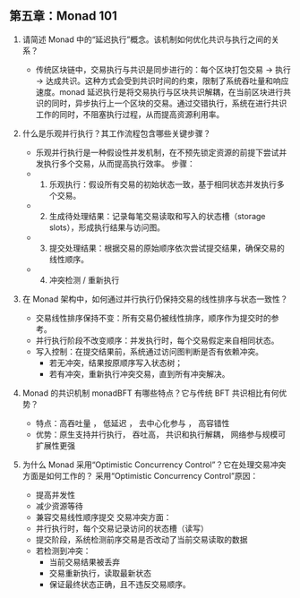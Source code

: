 ## 第五章：Monad 101

1. 请简述 Monad 中的“延迟执行”概念。该机制如何优化共识与执行之间的关系？

   - 传统区块链中，交易执行与共识是同步进行的：每个区块打包交易 → 执行 → 达成共识。这种方式会受到共识时间的约束，限制了系统吞吐量和响应速度。monad 延迟执行是将交易执行与区块共识解耦，在当前区块进行共识的同时，异步执行上一个区块的交易。通过交错执行，系统在进行共识工作的同时，不阻塞执行过程，从而提高资源利用率。

2. 什么是乐观并行执行？其工作流程包含哪些关键步骤？

   - 乐观并行执行是一种假设性并发机制，在不预先锁定资源的前提下尝试并发执行多个交易，从而提高执行效率。
     步骤：
   - 1. 乐观执行：假设所有交易的初始状态一致，基于相同状态并发执行多个交易。
   - 2. 生成待处理结果：记录每笔交易读取和写入的状态槽（storage slots），形成执行结果与访问图。
   - 3. 提交处理结果：根据交易的原始顺序依次尝试提交结果，确保交易的线性顺序。
   - 4. 冲突检测 / 重新执行

3. 在 Monad 架构中，如何通过并行执行仍保持交易的线性排序与状态一致性？

   - 交易线性排序保持不变：所有交易仍被线性排序，顺序作为提交时的参考。
   - 并行执行阶段不改变顺序：并发执行时，每个交易假定来自相同状态。
   - 写入控制：在提交结果前，系统通过访问图判断是否有依赖冲突。
     - 若无冲突，结果按原顺序写入状态树；
     - 若有冲突，重新执行冲突交易，直到所有冲突解决。

4. Monad 的共识机制 monadBFT 有哪些特点？它与传统 BFT 共识相比有何优势？

   - 特点：高吞吐量 ， 低延迟 ， 去中心化参与 ， 高容错性
   - 优势：原生支持并行执行， 吞吐高， 共识和执行解耦， 网络参与规模可扩展性更强

5. 为什么 Monad 采用“Optimistic Concurrency Control”？它在处理交易冲突方面是如何工作的？
   采用“Optimistic Concurrency Control”原因：
   - 提高并发性
   - 减少资源等待
   - 兼容交易线性顺序提交
     交易冲突方面：
   - 并行执行时，每个交易记录访问的状态槽（读写）
   - 提交阶段，系统检测前序交易是否改动了当前交易读取的数据
   - 若检测到冲突：
     - 当前交易结果被丢弃
     - 交易重新执行，读取最新状态
     - 保证最终状态正确，且不违反交易顺序。

